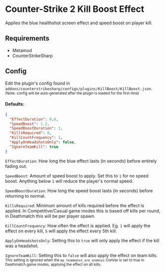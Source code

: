# Counter-Strike 2 Kill Boost Effect

Applies the blue healthshot screen effect and speed boost on player kill.

## Requirements
- Metamod
- CounterStrikeSharp
  
## Config
Edit the plugin's config found in `addons/counterstrikesharp/configs/plugins/KillBoost/KillBoost.json`.\
<sub>(Note: config will be auto-generated after the plugin is loaded for the first time)</sub>

#### Defaults:
```json
{
  "EffectDuration": 0.8,
  "SpeedBoost": 1.2,
  "SpeedBoostDuration": 1,
  "KillsRequired": 0,
  "KillCountFrequency": 1,
  "ApplyOnHeadshotsOnly": false,
  "IgnoreTeamKill": true
}
```
`EffectDuration`: How long the blue effect lasts (in seconds) before entirely fading out.

`SpeedBoost`: Amount of speed boost to apply. Set this to `1` for no speed boost. Anything below `1` will reduce the player's normal speed.

`SpeedBoostDuration`: How long the speed boost lasts (in seconds) before returning to normal.

`KillsRequired`: Minimum amount of kills required before the effect is applied. In Competitive/Casual game modes this is based off kills per round, in Deathmatch this will be per player spawn.

`KillCountFrequency`: How often the effect is applied. Eg. `1` will apply the effect on every kill, `5` will apply the effect every 5th kill.

`ApplyOnHeadshotsOnly`: Setting this to `true` will only apply the effect if the kill was a headshot.

`IgnoreTeamKill`: Setting this to `false` will also apply the effect on team kills.\
<sub>This setting is ignored when the `mp_teammates_are_enemies` ConVar is set to true in Deathmatch game modes, applying the effect on all kills.</sub>
